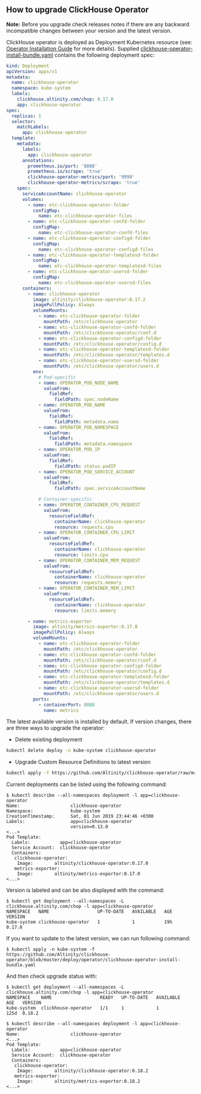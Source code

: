 ## How to upgrade ClickHouse Operator

**Note:** Before you upgrade check releases notes if there are any backward incompatible changes between your version and the latest version.

ClickHouse operator is deployed as Deployment Kubernetes resource (see: [Operator Installation Guide][operator_installation_details.md] for more details).
Supplied [clickhouse-operator-install-bundle.yaml][clickhouse-operator-install-bundle.yaml] contains the following deployment spec:
```yaml
kind: Deployment
apiVersion: apps/v1
metadata:
  name: clickhouse-operator
  namespace: kube-system
  labels:
    clickhouse.altinity.com/chop: 0.17.0
    app: clickhouse-operator
spec:
  replicas: 1
  selector:
    matchLabels:
      app: clickhouse-operator
  template:
    metadata:
      labels:
        app: clickhouse-operator
      annotations:
        prometheus.io/port: '8888'
        prometheus.io/scrape: 'true'
        clickhouse-operator-metrics/port: '9999'
        clickhouse-operator-metrics/scrape: 'true'        
    spec:
      serviceAccountName: clickhouse-operator
      volumes:
        - name: etc-clickhouse-operator-folder
          configMap:
            name: etc-clickhouse-operator-files
        - name: etc-clickhouse-operator-confd-folder
          configMap:
            name: etc-clickhouse-operator-confd-files
        - name: etc-clickhouse-operator-configd-folder
          configMap:
            name: etc-clickhouse-operator-configd-files
        - name: etc-clickhouse-operator-templatesd-folder
          configMap:
            name: etc-clickhouse-operator-templatesd-files
        - name: etc-clickhouse-operator-usersd-folder
          configMap:
            name: etc-clickhouse-operator-usersd-files
      containers:
        - name: clickhouse-operator
          image: altinity/clickhouse-operator:0.17.2
          imagePullPolicy: Always
          volumeMounts:
            - name: etc-clickhouse-operator-folder
              mountPath: /etc/clickhouse-operator
            - name: etc-clickhouse-operator-confd-folder
              mountPath: /etc/clickhouse-operator/conf.d
            - name: etc-clickhouse-operator-configd-folder
              mountPath: /etc/clickhouse-operator/config.d
            - name: etc-clickhouse-operator-templatesd-folder
              mountPath: /etc/clickhouse-operator/templates.d
            - name: etc-clickhouse-operator-usersd-folder
              mountPath: /etc/clickhouse-operator/users.d
          env:
            # Pod-specific
            - name: OPERATOR_POD_NODE_NAME
              valueFrom:
                fieldRef:
                  fieldPath: spec.nodeName
            - name: OPERATOR_POD_NAME
              valueFrom:
                fieldRef:
                  fieldPath: metadata.name
            - name: OPERATOR_POD_NAMESPACE
              valueFrom:
                fieldRef:
                  fieldPath: metadata.namespace
            - name: OPERATOR_POD_IP
              valueFrom:
                fieldRef:
                  fieldPath: status.podIP
            - name: OPERATOR_POD_SERVICE_ACCOUNT
              valueFrom:
                fieldRef:
                  fieldPath: spec.serviceAccountName

            # Container-specific
            - name: OPERATOR_CONTAINER_CPU_REQUEST
              valueFrom:
                resourceFieldRef:
                  containerName: clickhouse-operator
                  resource: requests.cpu
            - name: OPERATOR_CONTAINER_CPU_LIMIT
              valueFrom:
                resourceFieldRef:
                  containerName: clickhouse-operator
                  resource: limits.cpu
            - name: OPERATOR_CONTAINER_MEM_REQUEST
              valueFrom:
                resourceFieldRef:
                  containerName: clickhouse-operator
                  resource: requests.memory
            - name: OPERATOR_CONTAINER_MEM_LIMIT
              valueFrom:
                resourceFieldRef:
                  containerName: clickhouse-operator
                  resource: limits.memory

        - name: metrics-exporter
          image: altinity/metrics-exporter:0.17.0
          imagePullPolicy: Always
          volumeMounts:
            - name: etc-clickhouse-operator-folder
              mountPath: /etc/clickhouse-operator
            - name: etc-clickhouse-operator-confd-folder
              mountPath: /etc/clickhouse-operator/conf.d
            - name: etc-clickhouse-operator-configd-folder
              mountPath: /etc/clickhouse-operator/config.d
            - name: etc-clickhouse-operator-templatesd-folder
              mountPath: /etc/clickhouse-operator/templates.d
            - name: etc-clickhouse-operator-usersd-folder
              mountPath: /etc/clickhouse-operator/users.d
          ports:
            - containerPort: 8888
              name: metrics
```

The latest available version is installed by default. If version changes, there are three ways to upgrade the operator:

* Delete existing deployment
```bash
kubectl delete deploy -n kube-system clickhouse-operator 
```
* Upgrade Custom Resource Definitions to latest version
```bash
kubectl apply -f https://github.com/Altinity/clickhouse-operator/raw/master/deploy/operator/parts/crd.yaml
```

Current deployments can be listed using the following command:
```
$ kubectl describe --all-namespaces deployment -l app=clickhouse-operator
Name:                   clickhouse-operator
Namespace:              kube-system
CreationTimestamp:      Sat, 01 Jun 2019 23:44:46 +0300
Labels:                 app=clickhouse-operator
                        version=0.13.0
<...>
Pod Template:
  Labels:           app=clickhouse-operator
  Service Account:  clickhouse-operator
  Containers:
   clickhouse-operator:
    Image:        altinity/clickhouse-operator:0.17.0
   metrics-exporter:
    Image:        altinity/metrics-exporter:0.17.0
<...>
```

Version is labeled and can be also displayed with the command:
```
$ kubectl get deployment --all-namespaces -L clickhouse.altinity.com/chop -l app=clickhouse-operator 
NAMESPACE   NAME                  UP-TO-DATE   AVAILABLE   AGE       VERSION
kube-system clickhouse-operator   1            1           19h       0.17.0
```

If you want to update to the latest version, we can run following command:
  
```
$ kubectl apply -n kube-system -f https://github.com/Altinity/clickhouse-operator/blob/master/deploy/operator/clickhouse-operator-install-bundle.yaml

```
  
And then check upgrade status with:
```
$ kubectl get deployment --all-namespaces -L clickhouse.altinity.com/chop -l app=clickhouse-operator
NAMESPACE    NAME                  READY   UP-TO-DATE   AVAILABLE   AGE   VERSION
kube-system  clickhouse-operator   1/1     1            1           125d  0.18.2

$ kubectl describe --all-namespaces deployment -l app=clickhouse-operator
Name:                   clickhouse-operator
<...>
Pod Template:
  Labels:           app=clickhouse-operator
  Service Account:  clickhouse-operator
  Containers:
   clickhouse-operator:
    Image:        altinity/clickhouse-operator:0.18.2
   metrics-exporter:
    Image:        altinity/metrics-exporter:0.18.2
<...>
```

[operator_installation_details.md]: ./operator_installation_details.md
[clickhouse-operator-install-bundle.yaml]: ../deploy/operator/clickhouse-operator-install-bundle.yaml
